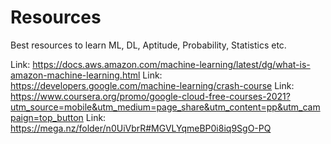 # Resources
Best resources to learn ML, DL, Aptitude, Probability, Statistics etc.

Link: https://docs.aws.amazon.com/machine-learning/latest/dg/what-is-amazon-machine-learning.html
Link: https://developers.google.com/machine-learning/crash-course
Link: https://www.coursera.org/promo/google-cloud-free-courses-2021?utm_source=mobile&utm_medium=page_share&utm_content=pp&utm_campaign=top_button
Link: https://mega.nz/folder/n0UiVbrR#MGVLYqmeBP0i8iq9SgO-PQ
